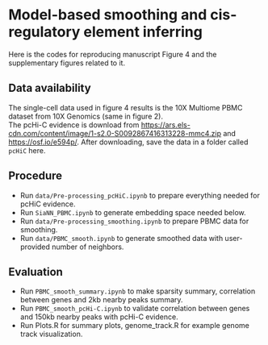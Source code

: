 # Model-based smoothing and cis-regulatory element inferring
Here is the codes for reproducing manuscript Figure 4 and the supplementary figures related to it.


## Data availability
The single-cell data used in figure 4 results is the 10X Multiome PBMC dataset from 10X Genomics (same in figure 2).  
The pcHi-C evidence is download from https://ars.els-cdn.com/content/image/1-s2.0-S0092867416313228-mmc4.zip and https://osf.io/e594p/. After downloading, save the data in a folder called `pcHiC` here.

## Procedure
* Run `data/Pre-processing_pcHiC.ipynb` to prepare everything needed for pcHiC evidence.
* Run `SiaNN_PBMC.ipynb` to generate embedding space needed below.
* Run `data/Pre-processing_smoothing.ipynb` to prepare PBMC data for smoothing.
* Run `data/PBMC_smooth.ipynb` to generate smoothed data with user-provided number of neighbors.

## Evaluation
* Run `PBMC_smooth_summary.ipynb` to make sparsity summary, correlation between genes and 2kb nearby peaks summary.
* Run `PBMC_smooth_pcHi-C.ipynb` to validate correlation between genes and 150kb nearby peaks with pcHi-C evidence.
* Run Plots.R for summary plots, genome_track.R for example genome track visualization.



